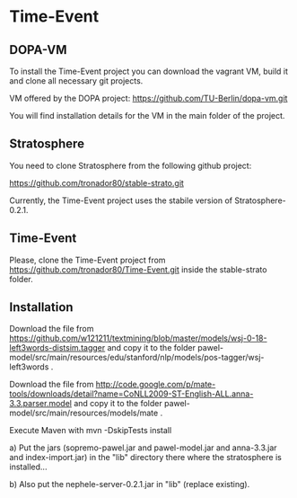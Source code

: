 Time-Event
==========

## DOPA-VM

To install the Time-Event project you can download the vagrant VM, build it and clone all necessary git projects.

VM offered by the DOPA project:
https://github.com/TU-Berlin/dopa-vm.git

You will find installation details for the VM in the main folder of the project.

## Stratosphere

You need to clone Stratosphere from the following github project:

https://github.com/tronador80/stable-strato.git

Currently, the Time-Event project uses the stabile version of Stratosphere-0.2.1.

## Time-Event

Please, clone the Time-Event project from https://github.com/tronador80/Time-Event.git inside the stable-strato folder.

## Installation

Download the file from https://github.com/w121211/textmining/blob/master/models/wsj-0-18-left3words-distsim.tagger
and copy it to the folder pawel-model/src/main/resources/edu/stanford/nlp/models/pos-tagger/wsj-left3words .

Download the file from http://code.google.com/p/mate-tools/downloads/detail?name=CoNLL2009-ST-English-ALL.anna-3.3.parser.model
and copy it to the folder pawel-model/src/main/resources/models/mate .

Execute Maven with mvn -DskipTests install

a) Put the jars (sopremo-pawel.jar and pawel-model.jar and anna-3.3.jar 
and index-import.jar) in the "lib" directory there where the stratosphere is installed...

b) Also put the nephele-server-0.2.1.jar in "lib" (replace existing). 
